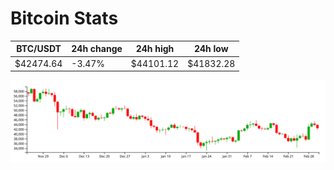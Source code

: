 # Bitcoin Stats

BTC/USDT|24h change|24h high|24h low|
|---|---|---|---|
|$42474.64|-3.47%|$44101.12|$41832.28|

<img src="./chart.svg">
